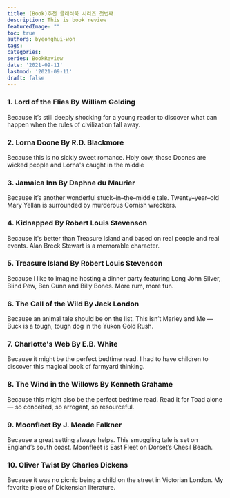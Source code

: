```yaml
---
title: (Book)추천 클래식북 시리즈 첫번째
description: This is book review 
featuredImage: ""
toc: true
authors: byeonghui-won
tags:
categories: 
series: BookReview
date: '2021-09-11'
lastmod: '2021-09-11'
draft: false
---
```


### 1. Lord of the Flies By William Golding

Because it’s still deeply shocking for a young reader to discover what can happen when the rules of civilization fall away.

### 2. Lorna Doone By R.D. Blackmore

Because this is no sickly sweet romance. Holy cow, those Doones are wicked people and Lorna's caught in the middle

### 3. Jamaica Inn By Daphne du Maurier
Because it’s another wonderful stuck–in–the–middle tale. Twenty–year–old Mary Yellan is surrounded by murderous Cornish wreckers.

### 4. Kidnapped By Robert Louis Stevenson
Because it's better than Treasure Island and based on real people and real events. Alan Breck Stewart is a memorable character.

### 5. Treasure Island By Robert Louis Stevenson
Because I like to imagine hosting a dinner party featuring Long John Silver, Blind Pew, Ben Gunn and Billy Bones. More rum, more fun.

### 6. The Call of the Wild By Jack London
Because an animal tale should be on the list. This isn’t Marley and Me — Buck is a tough, tough dog in the Yukon Gold Rush.

### 7. Charlotte's Web By E.B. White
Because it might be the perfect bedtime read. I had to have children to discover this magical book of farmyard thinking.


### 8. The Wind in the Willows By Kenneth Grahame
Because this might also be the perfect bedtime read. Read it for Toad alone — so conceited, so arrogant, so resourceful.

### 9. Moonfleet By J. Meade Falkner
Because a great setting always helps. This smuggling tale is set on England’s south coast. Moonfleet is East Fleet on Dorset’s Chesil Beach.


### 10. Oliver Twist By Charles Dickens
Because it was no picnic being a child on the street in Victorian London. My favorite piece of Dickensian literature.

